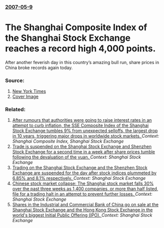 ### [2007-05-9](/news/2007/05/9/index.md)

#  The Shanghai Composite Index of the Shanghai Stock Exchange reaches a record high 4,000 points. 

After another feverish day in this country’s amazing bull run, share prices in China broke records again today.


### Source:

1. [New York Times](http://www.nytimes.com/2007/05/09/business/worldbusiness/09cnd-chinastox.html?_r=1&hp&oref=slogin)
1. [Cover Image](https://static01.nyt.com/images/icons/t_logo_291_black.png)

### Related:

1. [ After rumours that authorities were going to raise interest rates in an attempt to curb inflation, the SSE Composite Index of the Shanghai Stock Exchange tumbles 9% from unexpected selloffs, the largest drop in 10 years, triggering major drops in worldwide stock markets. ](/news/2007/02/27/after-rumours-that-authorities-were-going-to-raise-interest-rates-in-an-attempt-to-curb-inflation-the-sse-composite-index-of-the-shanghai.md) _Context: Shanghai Composite Index, Shanghai Stock Exchange_
2. [Trade is suspended on the Shanghai Stock Exchange and Shenzhen Stock Exchange for a second time in a week after share prices tumble following the devaluation of the yuan. ](/news/2016/01/7/trade-is-suspended-on-the-shanghai-stock-exchange-and-shenzhen-stock-exchange-for-a-second-time-in-a-week-after-share-prices-tumble-followin.md) _Context: Shanghai Stock Exchange_
3. [Trading on the Shanghai Stock Exchange and the Shenzhen Stock Exchange are suspended for the day after stock indices plummeted by 6.85% and 8.1% respectively. ](/news/2016/01/4/trading-on-the-shanghai-stock-exchange-and-the-shenzhen-stock-exchange-are-suspended-for-the-day-after-stock-indices-plummeted-by-6-85-and.md) _Context: Shanghai Stock Exchange_
4. [ Chinese stock market collapse: The Shanghai stock market falls 30% over the past three weeks as 1,400 companies, or more than half listed, file for a trading halt in an attempt to prevent further losses. ](/news/2015/07/8/chinese-stock-market-collapse-the-shanghai-stock-market-falls-30-over-the-past-three-weeks-as-1-400-companies-or-more-than-half-listed.md) _Context: Shanghai Stock Exchange_
5. [ Shares in the Industrial and Commercial Bank of China go on sale at the Shanghai Stock Exchange and the Hong Kong Stock Exchange in the world's biggest Initial Public Offering (IPO). ](/news/2006/10/27/shares-in-the-industrial-and-commercial-bank-of-china-go-on-sale-at-the-shanghai-stock-exchange-and-the-hong-kong-stock-exchange-in-the-wor.md) _Context: Shanghai Stock Exchange_

